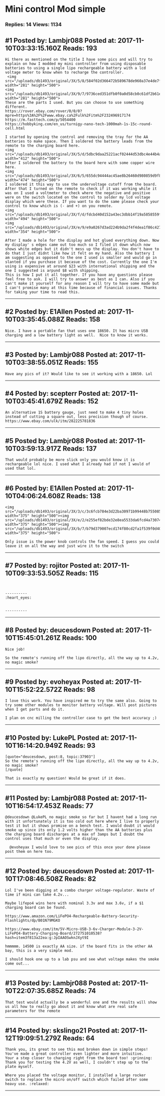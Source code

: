 # Mini control Mod simple

### Replies: 14 Views: 1134

## \#1 Posted by: Lambjr088 Posted at: 2017-11-10T03:33:15.160Z Reads: 193

```
Hi there as mentioned on the title I have some pics and will try to explain on how I modded my mini controller from using disposable batteries to using a single lipo rechargeable battery with a lcd voltage meter to know when to recharge the controller.
 <img src="/uploads/db1493/original/3X/5/8/584f02d366472b589678de960a37e4de7f77cc47.jpg" width="281" height="500">
<img src="/uploads/db1493/original/3X/9/7/9736ced351dfb0f0a0d58cb0c61df2b61ec8c225.jpg" width="281" height="500">
These are the parts I used. But you can choose to use something different. 
https://rover.ebay.com/rover/0/0/0?mpre=https%3A%2F%2Fwww.ebay.ca%2Fulk%2Fitm%2F232496917174
https://m.fasttech.com/p/5054400
https://hobbyking.com/en_us/turnigy-nano-tech-1000mah-1s-15c-round-cell.html

I started by opening the control and removing the tray for the AA batteries to make space. Then I soldered the battery leads from the remote to the charging board here.
<img src="/uploads/db1493/original/3X/5/d/5dbc9daa25221acf02444d53dbc4e44b4a11580b.png" width="412" height="500">
After I soldered the battery to the board here with some copper wire here.
<img src="/uploads/db1493/original/3X/6/5/655dc94444ac45ae8b26460d980859d9f8e7bf55.png" width="474" height="500">
I soldered it this way to use the undervoltage cutoff from the board.
After that I turned on the remote to check if it was working while it was on I used a voltmeter to check where the negative and positive were on the switch located on the control to solder my lcd voltage display which were these. If you want to do the same please check your control to know which is (- and +) on you remote.
<img src="/uploads/db1493/original/3X/f/d/fdcbd40d152a43ec3dbb14f19a5858559f196226.png" width="494" height="500">
<img src="/uploads/db1493/original/3X/e/9/e9a0267d3ad224b9da2f4f4dea1f86c4278807a6.jpg" width="354" height="500"> 

After I made a hole for the display and hot glued everything down. Now my display' s edges came out too much so I filed it down which now shows white edges but it didn't mess up the display. You don't have to do that I just didnt like how it felt on my hand. Also the battery I am suggesting as opposed to the one I used is smaller and would go in slanted if you purchase it becasue of the cost. Currently the one I'm using is expensive at around $23 with international shipping and the one I suggested is arpund $8 with shipping. 
This is how I put it all together. If you have any questions please feel free to ask. I will try to answer as best as I can. Also if you can't make it yourself for any reason I will try to have some made but I can't promise many at this time because of financial issues. Thanks for taking your time to read this.
```

---
## \#2 Posted by: E1Allen Posted at: 2017-11-10T03:35:45.088Z Reads: 158

```
Nice. I have a portable fan that uses one 18650. It has micro USB charging and a low battery light as well.  Nice to know it works.
```

---
## \#3 Posted by: Lambjr088 Posted at: 2017-11-10T03:38:55.051Z Reads: 155

```
Have any pics of it? Would like to see it working with a 18650. Lol
```

---
## \#4 Posted by: scepterr Posted at: 2017-11-10T03:45:41.679Z Reads: 152

```
An alternative 1S battery gauge, just need to make 4 tiny holes instead of cutting a square out, less precision though of course. 
https://www.ebay.com/ulk/itm/282225781836
```

---
## \#5 Posted by: Lambjr088 Posted at: 2017-11-10T03:59:13.917Z Reads: 137

```
That would probably be more slick only you would know it is rechargeable lol nice. I used what I already had if not I would of used that lol.
```

---
## \#6 Posted by: E1Allen Posted at: 2017-11-10T04:06:24.608Z Reads: 138

```
<img src="/uploads/db1493/original/3X/3/c/3c6fcb784e3d22ba30971b99448b755085487799.JPG" width="375" height="500"><img src="/uploads/db1493/original/3X/e/2/e255ef82bde32e8ea5533da6fcd4a730745ec93f.JPG" width="375" height="500"><img src="/uploads/db1493/original/3X/b/7/b79d379007ecd174f80cd2fa1f539f0d40dcd7c9.JPG" width="375" height="500">

Only issue is the power knob controls the fan speed. I guess you could leave it on all the way and just wire it to the switch
```

---
## \#7 Posted by: rojitor Posted at: 2017-11-10T09:33:53.505Z Reads: 115

```


----------
:heart_eyes:


----------
```

---
## \#8 Posted by: deucesdown Posted at: 2017-11-10T15:45:01.261Z Reads: 100

```
Nice job!

So the remote's running off the lipo directly, all the way up to 4.2v, no magic smoke?
```

---
## \#9 Posted by: evoheyax Posted at: 2017-11-10T15:52:22.572Z Reads: 98

```
I love this work. You have inspired me to try the same also. Going to try some other modules to monitor battery voltage. Will post pictures when I get parts and do it.

I plan on cnc milling the controller case to get the best accuracy ;)
```

---
## \#10 Posted by: LukePL Posted at: 2017-11-10T16:14:20.949Z Reads: 93

```
[quote="deucesdown, post:8, topic:37903"]
So the remote's running off the lipo directly, all the way up to 4.2v, no magic smoke?
[/quote]

That is exactly my question! Would be great if it does.
```

---
## \#11 Posted by: Lambjr088 Posted at: 2017-11-10T16:54:17.453Z Reads: 77

```
@deucesdown @LukePL no magic smoke so far but I havent had a long run with it unfortunately it is too cold out here where I live to properly test it but it shows promise on a bench test. I would doubt it would smoke up since its only 1.2 volts higher than the AA batteries plus the charging board discharges at a max of 3amps but I doubt the control uses that much or even the display. 

  @evoheyax I would love to see pics of this once your done please post them on here too.
```

---
## \#12 Posted by: deucesdown Posted at: 2017-11-10T17:08:46.508Z Reads: 82

```
Lol I've been digging at a combo charger voltage-regulator. Waste of time if mini can take 4.2v...

Maybe lifepo4 wins here with nominal 3.3v and max 3.6v, if a $1 charging board can be found.

https://www.amazon.com/LiFePO4-Rechargeable-Battery-Security-Flashlights/dp/B01N79MGKO

https://www.ebay.com/itm/5V-Micro-USB-3-6v-Charger-Module-3-2V-LiFePO4-Battery-Charging-Board/272751010538?hash=item3f813a22ea:g:JpIAAOSwknJXyt9I

hmmmmm. 14500 is exactly AA size. if the board fits in the other AA bay, this is a very simple mod.

I should hook one up to a lab psu and see what voltage makes the smoke come out...
```

---
## \#13 Posted by: Lambjr088 Posted at: 2017-11-10T22:07:35.685Z Reads: 74

```
That test would actually be a wonderful one and the results will show us all how to really go about it and know what are real safe parameters for the remote
```

---
## \#14 Posted by: skslingo21 Posted at: 2017-11-12T19:09:51.279Z Reads: 64

```
Thank you, its great to see this mod broken down in simple steps!
You've made a great controller even lighter and more intuitive.
Your a step closer to charging right from the board too! :grinning:
Thank you for testing the 4.2V as well, I couldn't step up to the plate myself. 

Where you placed the voltage monitor, I installed a large rocker switch to replace the micro on/off switch which failed after some heavy use. :relaxed:
```

---
